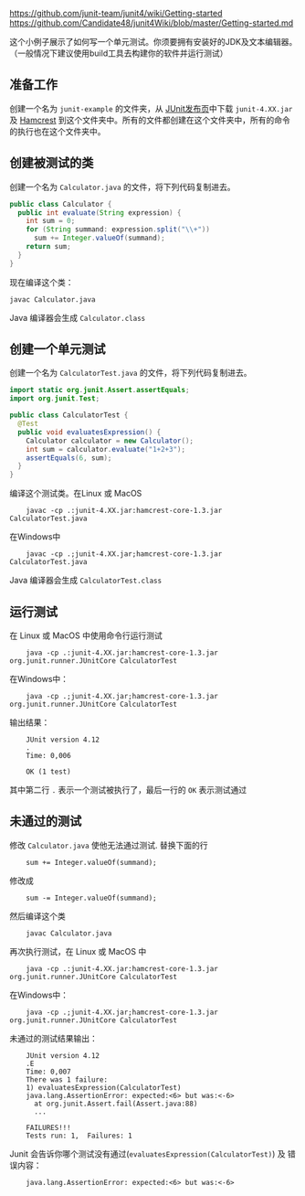 https://github.com/junit-team/junit4/wiki/Getting-started
https://github.com/Candidate48/junit4Wiki/blob/master/Getting-started.md

这个小例子展示了如何写一个单元测试。你须要拥有安装好的JDK及文本编辑器。（一般情况下建议使用build工具去构建你的软件并运行测试）

## 准备工作

创建一个名为 `junit-example` 的文件夹，从 [JUnit发布页](https://github.com/junit-team/junit/releases)中下载 `junit-4.XX.jar` 及 [Hamcrest](http://search.maven.org/remotecontent?filepath=org/hamcrest/hamcrest-core/1.3/hamcrest-core-1.3.jar) 到这个文件夹中。所有的文件都创建在这个文件夹中，所有的命令的执行也在这个文件夹中。

## 创建被测试的类

创建一个名为 `Calculator.java` 的文件，将下列代码复制进去。

```java
public class Calculator {
  public int evaluate(String expression) {
    int sum = 0;
    for (String summand: expression.split("\\+"))
      sum += Integer.valueOf(summand);
    return sum;
  }
}
```
现在编译这个类：
```
javac Calculator.java
```
Java 编译器会生成 `Calculator.class`
 
 ## 创建一个单元测试
 
 创建一个名为 `CalculatorTest.java` 的文件，将下列代码复制进去。
 
```java
import static org.junit.Assert.assertEquals;
import org.junit.Test;

public class CalculatorTest {
  @Test
  public void evaluatesExpression() {
    Calculator calculator = new Calculator();
    int sum = calculator.evaluate("1+2+3");
    assertEquals(6, sum);
  }
}
```

编译这个测试类。在Linux 或 MacOS
```
    javac -cp .:junit-4.XX.jar:hamcrest-core-1.3.jar CalculatorTest.java
```
在Windows中
```
    javac -cp .;junit-4.XX.jar;hamcrest-core-1.3.jar CalculatorTest.java
```
Java 编译器会生成 `CalculatorTest.class`

## 运行测试

在 Linux 或 MacOS 中使用命令行运行测试
```
    java -cp .:junit-4.XX.jar:hamcrest-core-1.3.jar org.junit.runner.JUnitCore CalculatorTest
```
在Windows中：
```
    java -cp .;junit-4.XX.jar;hamcrest-core-1.3.jar org.junit.runner.JUnitCore CalculatorTest
```
输出结果：
```
    JUnit version 4.12
    .
    Time: 0,006
    
    OK (1 test)
```
其中第二行 `.` 表示一个测试被执行了，最后一行的 `OK` 表示测试通过

## 未通过的测试

修改 `Calculator.java` 使他无法通过测试. 替换下面的行

```
    sum += Integer.valueOf(summand);
```
修改成
```
    sum -= Integer.valueOf(summand);
```
然后编译这个类
```
    javac Calculator.java
```

再次执行测试，在 Linux 或 MacOS 中
```
    java -cp .:junit-4.XX.jar:hamcrest-core-1.3.jar org.junit.runner.JUnitCore CalculatorTest
```
在Windows中：
```
    java -cp .;junit-4.XX.jar;hamcrest-core-1.3.jar org.junit.runner.JUnitCore CalculatorTest
```

未通过的测试结果输出：
```
    JUnit version 4.12
    .E
    Time: 0,007
    There was 1 failure:
    1) evaluatesExpression(CalculatorTest)
    java.lang.AssertionError: expected:<6> but was:<-6>
      at org.junit.Assert.fail(Assert.java:88)
      ...
    
    FAILURES!!!
    Tests run: 1,  Failures: 1
```
Junit 会告诉你哪个测试没有通过(`evaluatesExpression(CalculatorTest)`) 及 错误内容：
```
    java.lang.AssertionError: expected:<6> but was:<-6>
```
